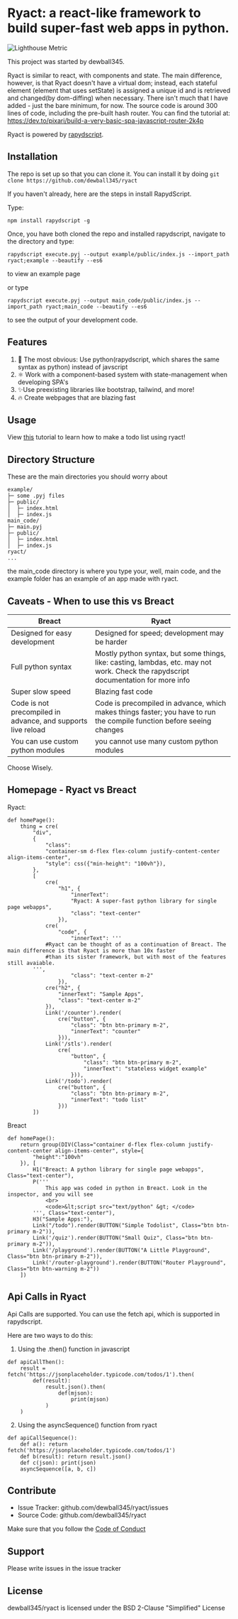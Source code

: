 # Ryact: a react-like framework to build super-fast web apps in python.

![Lighthouse Metric](https://user-images.githubusercontent.com/30184788/118049818-288d8780-b333-11eb-9566-da231efcfd16.png)

This project was started by dewball345.

Ryact is similar to react, with components and state. The main difference, however, is that Ryact doesn't have a virtual dom; instead, each stateful element (element that uses setState) is assigned a unique id and is retrieved and changed(by dom-diffing) when necessary. There isn't much that I have added - just the bare minimum, for now. The source code is around 300 lines of code, including the pre-built hash router. You can find the tutorial at: https://dev.to/pixari/build-a-very-basic-spa-javascript-router-2k4p

Ryact is powered by [rapydscript](https://github.com/atsepkov/RapydScript).

Installation
------------ 
The repo is set up so that you can clone it. You can install it by doing ```git clone https://github.com/dewball345/ryact```

If you haven't already, here are the steps in install RapydScript.

Type:
```
npm install rapydscript -g
```

Once, you have both cloned the repo and installed rapydscript, navigate to the directory and type:

```
rapydscript execute.pyj --output example/public/index.js --import_path ryact;example --beautify --es6
```

to view an example page

or type

```
rapydscript execute.pyj --output main_code/public/index.js --import_path ryact;main_code --beautify --es6
```
to see the output of your development code. 

Features
-------- 
1. 🐍 The most obvious: Use python(rapydscript, which shares the same syntax as python) instead of javscript
2. ⚛️ Work with a component-based system with state-management when developing SPA's
3. ✨Use preexisting libraries like bootstrap, tailwind, and more!
4. 🔥 Create webpages that are blazing fast

Usage
-----
View [this](TUTORIAL.md) tutorial to learn how to make a todo list using ryact!

Directory Structure
-------------------
These are the main directories you should worry about
```
example/
├─ some .pyj files
├─ public/
│  ├─ index.html
│  ├─ index.js
main_code/
├─ main.pyj
├─ public/
│  ├─ index.html
│  ├─ index.js
ryact/
...
```
the main_code directory is where you type your, well, main code, and the example folder has an example of an app made with ryact. 

Caveats - When to use this vs Breact
----

| Breact  | Ryact |
| ------------- | ------------- |
| Designed for easy development  | Designed for speed; development may be harder  |
| Full python syntax  | Mostly python syntax, but some things, like: casting, lambdas, etc. may not work. Check the rapydscript documentation for more info  |
| Super slow speed  | Blazing fast code |
| Code is not precompiled in advance, and supports live reload | Code is precompiled in advance, which makes things faster; you have to run the compile function before seeing changes|
| You can use custom python modules | you cannot use many custom python modules |

Choose Wisely.

Homepage - Ryact vs Breact
---

Ryact:
```
def homePage():
    thing = cre(
        "div",
        {
            "class":
            "container-sm d-flex flex-column justify-content-center align-items-center",
            "style": css({"min-height": "100vh"}),
        },
        [
            cre(
                "h1", {
                    "innerText":
                    "Ryact: A super-fast python library for single page webapps",
                    "class": "text-center"
                }),
            cre(
                "code", {
                    "innerText": '''
            #Ryact can be thought of as a continuation of Breact. The main difference is that Ryact is more than 10x faster
            #than its sister framework, but with most of the features still avaiable.
        ''',
                    "class": "text-center m-2"
                }),
            cre("h2", {
                "innerText": "Sample Apps",
                "class": "text-center m-2"
            }),
            Link('/counter').render(
                cre("button", {
                    "class": "btn btn-primary m-2",
                    "innerText": "counter"
                })),
            Link('/stls').render(
                cre(
                    "button", {
                        "class": "btn btn-primary m-2",
                        "innerText": "stateless widget example"
                    })),
            Link('/todo').render(
                cre("button", {
                    "class": "btn btn-primary m-2",
                    "innerText": "todo list"
                }))
        ])
```

Breact
```
def homePage():
    return group(DIV(Class="container d-flex flex-column justify-content-center align-items-center", style={
        "height":"100vh"
    }), [
        H1("Breact: A python library for single page webapps", Class="text-center"),
        P('''
            This app was coded in python in Breact. Look in the inspector, and you will see
            <br>
            <code>&lt;script src="text/python" &gt; </code>
        ''', Class="text-center"),
        H3("Sample Apps:"),
        Link("/todo").render(BUTTON("Simple Todolist", Class="btn btn-primary m-2")),
        Link('/quiz').render(BUTTON("Small Quiz", Class="btn btn-primary m-2")),
        Link('/playground').render(BUTTON("A Little Playground", Class="btn btn-primary m-2")),
        Link('/router-playground').render(BUTTON("Router Playground", Class="btn btn-warning m-2"))
    ])
```

Api Calls in Ryact
-----
Api Calls are supported. You can use the fetch api, which is supported in rapydscript. 

Here are two ways to do this:

1. Using the .then() function in javascript
```
def apiCallThen():
    result = fetch('https://jsonplaceholder.typicode.com/todos/1').then(
        def(result):
            result.json().then(
                def(mjson):
                    print(mjson)
            )
    )
```
2. Using the asyncSequence() function from ryact
```
def apiCallSequence():
    def a(): return fetch('https://jsonplaceholder.typicode.com/todos/1')
    def b(result): return result.json()
    def c(json): print(json)
    asyncSequence([a, b, c])
```

Contribute
----------

- Issue Tracker: github.com/dewball345/ryact/issues
- Source Code: github.com/dewball345/ryact

Make sure that you follow the [Code of Conduct](CODE_OF_CONDUCT.md)

Support
-------

Please write issues in the issue tracker

License
-------

dewball345/ryact is licensed under the BSD 2-Clause "Simplified" License
